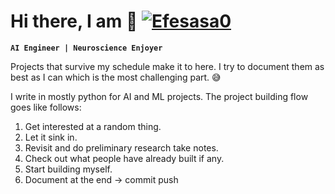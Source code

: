 # Hi there, I am 🥁 [![Efesasa0](https://img.shields.io/badge/-Efesasa0-brightgreen?style=flat-square)](https://github.com/Efesasa0)

**`AI Engineer | Neuroscience Enjoyer`**

Projects that survive my schedule make it to here. I try to document them as best as I can which is the most challenging part. 😅

I write in mostly python for AI and ML projects. The project building flow goes like follows:

1. Get interested at a random thing.
2. Let it sink in.
3. Revisit and do preliminary research take notes.
4. Check out what people have already built if any.
5. Start building myself.
6. Document at the end -> commit push
